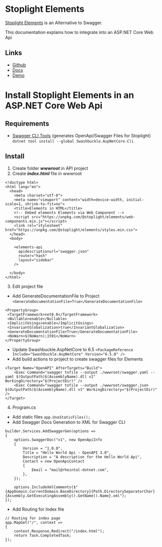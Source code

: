 # Stoplight Elements

[Stoplight Elements](https://stoplight.io/open-source/elements) is an Alternative to Swagger.

This documentation explains how to integrate into an ASP.NET Core Web Api

## Links
* [Github](https://github.com/stoplightio/elements)
* [Docs](https://docs.stoplight.io/docs/elements)
* [Demo](https://elements-demo.stoplight.io)

# Install Stoplight Elements in an ASP.NET Core Web Api
## Requirements
* [Swagger CLI Tools](https://www.nuget.org/packages/Swashbuckle.AspNetCore.Cli) (generates OpenApi/Swagger Files for Stoplight)
`dotnet tool install --global Swashbuckle.AspNetCore.Cli`

## Install
1. Create folder _**wwwroot**_ in API project
2. Create _**index.html**_ file in wwwroot
```
<!doctype html>
<html lang="en">
  <head>
	<meta charset="utf-8">
	<meta name="viewport" content="width=device-width, initial-scale=1, shrink-to-fit=no">
	<title>Elements in HTML</title>
	<!-- Embed elements Elements via Web Component -->
	<script src="https://unpkg.com/@stoplight/elements/web-components.min.js"></script>
	<link rel="stylesheet" href="https://unpkg.com/@stoplight/elements/styles.min.css">
  </head>
  <body>

	<elements-api
	  apidescriptionurl="swagger.json"
	  router="hash"
	  layout="sidebar"
	/>

  </body>
</html>
```
3. Edit project file
* Add GenerateDocumentationFile to Project `<GenerateDocumentationFile>True</GenerateDocumentationFile>`
```
<PropertyGroup>
 <TargetFramework>net8.0</TargetFramework>
 <Nullable>enable</Nullable>
 <ImplicitUsings>enable</ImplicitUsings>
 <InvariantGlobalization>true</InvariantGlobalization>
 <GenerateDocumentationFile>True</GenerateDocumentationFile>
 <NoWarn>$(NoWarn);1591</NoWarn> 
</PropertyGroup>
```
* Update Swashbuckle.AspNetCore to 6.5
```<PackageReference Include="Swashbuckle.AspNetCore" Version="6.5.0" />```
* Add build actions to project to create swagger files for Elements

```
<Target Name="OpenAPI" AfterTargets="Build">
	<Exec Command="swagger tofile --output ./wwwroot/swagger.yaml --yaml $(OutputPath)$(AssemblyName).dll v1" WorkingDirectory="$(ProjectDir)" />
	<Exec Command="swagger tofile --output ./wwwroot/swagger.json $(OutputPath)$(AssemblyName).dll v1" WorkingDirectory="$(ProjectDir)" />
</Target>
```


4. Program.cs
* Add static files
```app.UseStaticFiles();```
* Add Swagger Docs Generation to XML for Swagger CLI
```
builder.Services.AddSwaggerGen(options =>
{
	options.SwaggerDoc("v1", new OpenApiInfo
	{
		Version = "1.0.0",
		Title = "Hello World Api - OpenAPI 3.0",
		Description = "A description for the Hello World Api",
		Contact = new OpenApiContact
		{
			Email = "mail@rheintal-dotnet.com",
		},
	});

	options.IncludeXmlComments($"{AppDomain.CurrentDomain.BaseDirectory}{Path.DirectorySeparatorChar}{Assembly.GetExecutingAssembly().GetName().Name}.xml");
});
```
* Add Routing for Index file

```
// Routing for index page
app.MapGet("/", context =>
{
	context.Response.Redirect("/index.html");
	return Task.CompletedTask;
});
```
